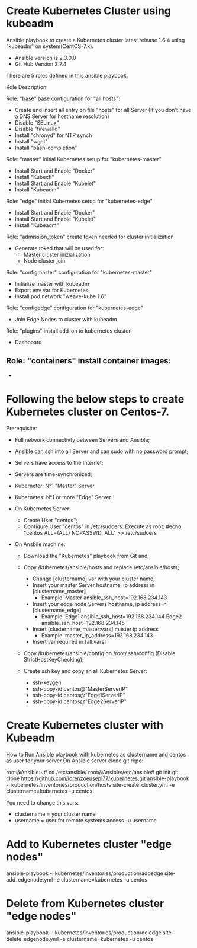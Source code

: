 # Create Kubernetes Cluster using kubeadm #

Ansible playbook to create a Kubernetes cluster latest release 1.6.4 using "kubeadm" on system(CentOS-7.x). 
- Ansible version is 2.3.0.0
- Git Hub Version 2.7.4

There are 5 roles defined in this ansible playbook.

Role Description:

Role: "base" 
base configuration for "all hosts":
  - Create and insert all entry on file "hosts" for all Server (If you don't have a DNS Server for hostname resolution) 
  - Disable "SELinux"
  - Disable "firewalld"
  - Install "chronyd" for NTP synch
  - Install "wget"
  - Install "bash-completion"

Role: "master" 
initial Kubernetes setup for "kubernetes-master" 
  - Install Start and Enable "Docker"
  - Install "Kubectl"
  - Install Start and Enable "Kubelet"
  - Install "Kubeadm"
  
Role: "edge" 
initial Kubernetes setup for "kubernetes-edge"
  - Install Start and Enable "Docker"
  - Install Start and Enable "Kubelet"
  - Install "Kubeadm" 
  
Role: "admission_token"
create token needed for cluster initialization
  - Generate toked that will be used for:
    - Master cluster inizialization
    - Node cluster join
  
Role: "configmaster" 
configuration for "kubernetes-master"
  - Initialize master with kubeadm 
  - Export env var for Kubernetes
  - Install pod network "weave-kube 1.6"
  
Role: "configedge" 
configuration for "kubernetes-edge"
  - Join Edge Nodes to cluster with kubeadm

Role: "plugins" 
install add-on to kubernetes cluster
  - Dashboard

Role: "containers"
install container images:
  -
  -
  

# Following the below steps to create Kubernetes cluster on Centos-7.

  Prerequisite: 
  
  - Full network connectivty between Servers and Ansible;
  - Ansible can ssh into all Server and can sudo with no password prompt;
  - Servers have access to the Internet;
  - Servers are time-synchronized;

  - Kuberneter: N°1 "Master" Server
  - Kubernetes: N°1 or more "Edge" Server
  
  - On Kubernetes Server:
    - Create User "centos";
    - Configure User "centos" in /etc/sudoers. Execute as root:
      #echo "centos  ALL=(ALL)       NOPASSWD: ALL" >> /etc/sudoers

  - On Ansbile machine:
    - Download the "Kubernetes" playbook from Git and: 
    
    - Copy /kubernetes/ansible/hosts and replace /etc/ansible/hosts;
        - Change [clustername] var with your cluster name;
        - Insert your master Server hostname, ip address in [clustername_master]
          - Example:
            Master ansible_ssh_host=192.168.234.143
        - Insert your edge node Servers hostname, ip address in [clustername_edge]
          - Example:
            Edge1 ansible_ssh_host=192.168.234.144
            Edge2 ansible_ssh_host=192.168.234.145
        - Insert [clustername_master:vars] master ip address
          - Example:
            master_ip_address=192.168.234.143
        - Insert var required in [all:vars]
        
    - Copy /kubernetes/ansible/config on /root/.ssh/config (Disable StrictHostKeyChecking); 
  
    - Create ssh key and copy an all Kubernetes Server:
      - ssh-keygen
      - ssh-copy-id centos@"MasterServerIP"
      - ssh-copy-id centos@"Edge1ServerIP"
      - ssh-copy-id centos@"Edge2ServerIP"

  
# Create Kubernetes cluster	with Kubeadm  
How to Run Ansible playbook with kubernetes as clustername and centos as user for your server 
On Ansible server clone git repo:

root@Ansible:~# cd /etc/ansible/
root@Ansible:/etc/ansible# git init
git clone https://github.com/lorenzoeusepi77/kubernetes.git
ansible-playbook -i kubernetes/inventories/production/hosts site-create_cluster.yml -e clustername=kubernetes -u centos

You need to change this vars:
  - clustername = your cluster name
  - username = user for remote systems access -u username 

  
# Add to Kubernetes cluster "edge nodes"
ansible-playbook -i kubernetes/inventories/production/addedge site-add_edgenode.yml -e clustername=kubernetes -u centos
  
# Delete from Kubernetes cluster "edge nodes"
ansible-playbook -i kubernetes/inventories/production/deledge site-delete_edgenode.yml -e clustername=kubernetes -u centos
